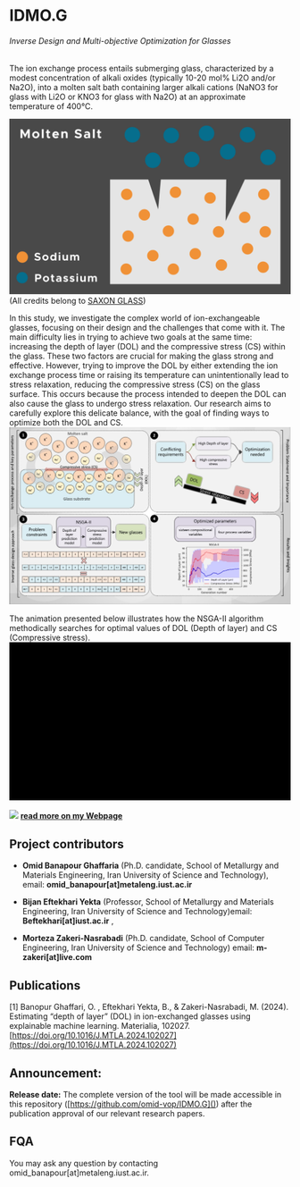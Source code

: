 # IDMO.G

###### Inverse Design and Multi-objective Optimization for Glasses


The ion exchange process entails submerging glass, characterized by a modest concentration of alkali oxides (typically 10-20 mol% Li2O and/or Na2O), into a molten salt bath containing larger alkali cations (NaNO3 for glass with Li2O or KNO3 for glass with Na2O) at an approximate temperature of 400°C. 

![](./img/ion-exchange.gif)
(All credits belong to [SAXON GLASS](https://saxonglass.com/))

In this study, we investigate the complex world of ion-exchangeable glasses, focusing on their design and the challenges that come with it. 
The main difficulty lies in trying to achieve two goals at the same time: increasing the depth of layer (DOL) and the compressive stress (CS)
within the glass. These two factors are crucial for making the glass strong and effective. However, trying to improve the DOL by either extending
the ion exchange process time or raising its temperature can unintentionally lead to stress relaxation, reducing the compressive stress (CS) on the
glass surface. This occurs because the process intended to deepen the DOL can also cause the glass to undergo stress relaxation.
Our research aims to carefully explore this delicate balance, with the goal of finding ways to optimize both the DOL and CS. 
![](./img/graphical_abstract_v3.jpg)

The animation presented below illustrates how the NSGA-II algorithm methodically searches for optimal values of DOL (Depth of layer) and CS (Compressive stress). 
![](./img/intro_for_GA.gif)



![](./img/graphical_abstract.jpg)
**[read more on my Webpage](http://webpages.iust.ac.ir/omid_banapour/EF-IE.html)** 



## Project contributors
* **Omid Banapour Ghaffaria** (Ph.D. candidate, School of Metallurgy and Materials Engineering, Iran University of Science and Technology), email: **omid_banapour[at]metaleng.iust.ac.ir** 

* **Bijan Eftekhari Yekta** (Professor, School of Metallurgy and Materials Engineering, Iran University of Science and Technology)email: **Beftekhari[at]iust.ac.ir** , 

* **Morteza Zakeri-Nasrabadi** (Ph.D. candidate, School of Computer Engineering, Iran University of Science and Technology)
email: **m-zakeri[at]live.com**
## Publications
[1] Banopur Ghaffari, O. , Eftekhari Yekta, B., & Zakeri-Nasrabadi, M. (2024). Estimating “depth of layer” (DOL) in ion-exchanged glasses using explainable machine learning. Materialia, 102027. [https://doi.org/10.1016/J.MTLA.2024.102027](https://doi.org/10.1016/J.MTLA.2024.102027)

## Announcement:
**Release date:** The complete version of the tool will be made accessible in this repository ([https://github.com/omid-vop/IDMO.G]()) after the publication approval of our relevant research papers.

## FQA
You may ask any question by contacting omid_banapour[at]metaleng.iust.ac.ir.